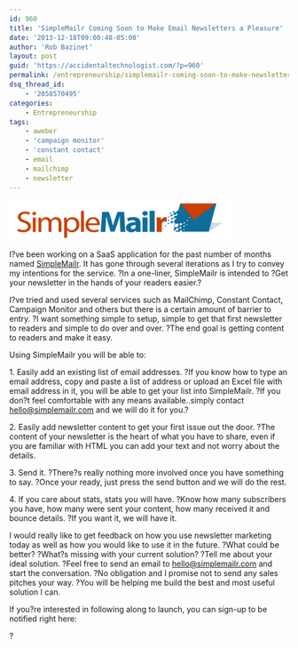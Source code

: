 ```yaml
---
id: 960
title: 'SimpleMailr Coming Soon to Make Email Newsletters a Pleasure'
date: '2013-12-18T09:00:48-05:00'
author: 'Rob Bazinet'
layout: post
guid: 'https://accidentaltechnologist.com/?p=960'
permalink: /entrepreneurship/simplemailr-coming-soon-to-make-newsletters-a-pleasure/
dsq_thread_id:
    - '2058570495'
categories:
    - Entrepreneurship
tags:
    - aweber
    - 'campaign monitor'
    - 'constant contact'
    - email
    - mailchimp
    - newsletter
---
```


![SimpleMailr med](/assets/img/2013/12/SimpleMailr-med.png "SimpleMailr-med.png")

I?ve been working on a SaaS application for the past number of months named [SimpleMailr](https://simplemailr.com/). It has gone through several iterations as I try to convey my intentions for the service. ?In a one-liner, SimpleMailr is intended to ?Get your newsletter in the hands of your readers easier.?

I?ve tried and used several services such as MailChimp, Constant Contact, Campaign Monitor and others but there is a certain amount of barrier to entry. ?I want something simple to setup, simple to get that first newsletter to readers and simple to do over and over. ?The end goal is getting content to readers and make it easy.

Using SimpleMailr you will be able to:

1\. Easily add an existing list of email addresses. ?If you know how to type an email address, copy and paste a list of address or upload an Excel file with email address in it, you will be able to get your list into SimpleMailr. ?If you don?t feel comfortable with any means available..simply contact <hello@simplemailr.com> and we will do it for you.?

2\. Easily add newsletter content to get your first issue out the door. ?The content of your newsletter is the heart of what you have to share, even if you are familiar with HTML you can add your text and not worry about the details.

3\. Send it. ?There?s really nothing more involved once you have something to say. ?Once your ready, just press the send button and we will do the rest.

4\. If you care about stats, stats you will have. ?Know how many subscribers you have, how many were sent your content, how many received it and bounce details. ?If you want it, we will have it.

I would really like to get feedback on how you use newsletter marketing today as well as how you would like to use it in the future. ?What could be better? ?What?s missing with your current solution? ?Tell me about your ideal solution. ?Feel free to send an email to <hello@simplemailr.com> and start the conversation. ?No obligation and I promise not to send any sales pitches your way. ?You will be helping me build the best and most useful solution I can.

If you?re interested in following along to launch, you can sign-up to be notified right here:

<div data-button_css_class="button" data-button_text="Subscribe" data-error_message="There was a problem with your email address!" data-influenced_count_text="Influenced so far:" data-input_css_class="input" data-landing_page_id="24022" data-placeholder_text="Stay informed..." data-promote_text="Check this out!" data-share_text="Share our site with your friends!" data-signup_text="Get your newsletter in the hands of your readers easier." id="kickofflabs_embed_form">?</div>